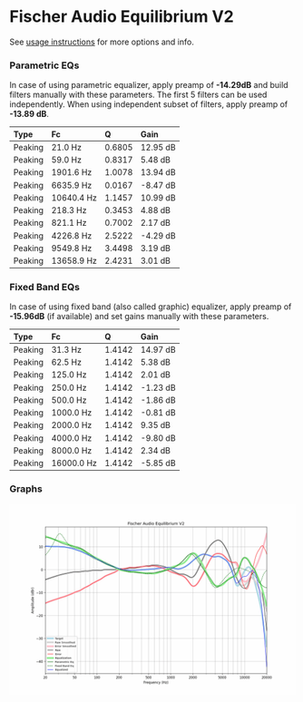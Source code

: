 # Fischer Audio Equilibrium V2
See [usage instructions](https://github.com/jaakkopasanen/AutoEq#usage) for more options and info.

### Parametric EQs
In case of using parametric equalizer, apply preamp of **-14.29dB** and build filters manually
with these parameters. The first 5 filters can be used independently.
When using independent subset of filters, apply preamp of **-13.89 dB**.

| Type    | Fc         |      Q | Gain     |
|:--------|:-----------|:-------|:---------|
| Peaking | 21.0 Hz    | 0.6805 | 12.95 dB |
| Peaking | 59.0 Hz    | 0.8317 | 5.48 dB  |
| Peaking | 1901.6 Hz  | 1.0078 | 13.94 dB |
| Peaking | 6635.9 Hz  | 0.0167 | -8.47 dB |
| Peaking | 10640.4 Hz | 1.1457 | 10.99 dB |
| Peaking | 218.3 Hz   | 0.3453 | 4.88 dB  |
| Peaking | 821.1 Hz   | 0.7002 | 2.17 dB  |
| Peaking | 4226.8 Hz  | 2.5222 | -4.29 dB |
| Peaking | 9549.8 Hz  | 3.4498 | 3.19 dB  |
| Peaking | 13658.9 Hz | 2.4231 | 3.01 dB  |

### Fixed Band EQs
In case of using fixed band (also called graphic) equalizer, apply preamp of **-15.96dB**
(if available) and set gains manually with these parameters.

| Type    | Fc         |      Q | Gain     |
|:--------|:-----------|:-------|:---------|
| Peaking | 31.3 Hz    | 1.4142 | 14.97 dB |
| Peaking | 62.5 Hz    | 1.4142 | 5.38 dB  |
| Peaking | 125.0 Hz   | 1.4142 | 2.01 dB  |
| Peaking | 250.0 Hz   | 1.4142 | -1.23 dB |
| Peaking | 500.0 Hz   | 1.4142 | -1.86 dB |
| Peaking | 1000.0 Hz  | 1.4142 | -0.81 dB |
| Peaking | 2000.0 Hz  | 1.4142 | 9.35 dB  |
| Peaking | 4000.0 Hz  | 1.4142 | -9.80 dB |
| Peaking | 8000.0 Hz  | 1.4142 | 2.34 dB  |
| Peaking | 16000.0 Hz | 1.4142 | -5.85 dB |

### Graphs
![](./Fischer%20Audio%20Equilibrium%20V2.png)